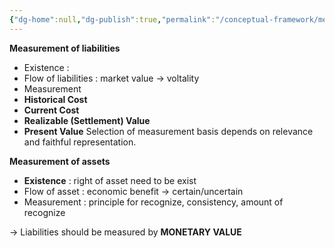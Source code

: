 ```yaml
---
{"dg-home":null,"dg-publish":true,"permalink":"/conceptual-framework/measurement-of-elements/","dgPassFrontmatter":true,"noteIcon":""}
---
```



**Measurement of liabilities**
- Existence : 
- Flow of liabilities : market value -> voltality 
- Measurement
 - **Historical Cost** 
 - **Current Cost** 
 - **Realizable (Settlement) Value** 
 - **Present Value** Selection of measurement basis depends on relevance and faithful representation. 
 
**Measurement of assets**
- **Existence** : right of asset need to be exist
- Flow of asset : economic benefit -> certain/uncertain
- Measurement : principle for recognize, consistency, amount of recognize

-> Liabilities should be measured by **MONETARY VALUE**